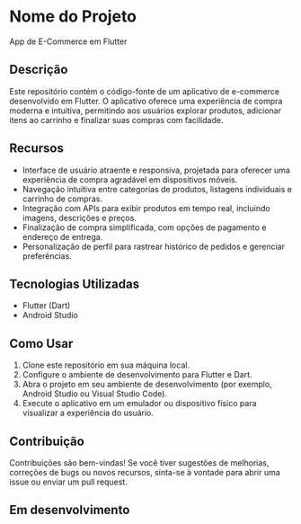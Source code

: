 # Nome do Projeto

App de E-Commerce em Flutter

## Descrição

Este repositório contém o código-fonte de um aplicativo de e-commerce desenvolvido em Flutter. O aplicativo oferece uma experiência de compra moderna e intuitiva, permitindo aos usuários explorar produtos, adicionar itens ao carrinho e finalizar suas compras com facilidade.

## Recursos

- Interface de usuário atraente e responsiva, projetada para oferecer uma experiência de compra agradável em dispositivos móveis.
- Navegação intuitiva entre categorias de produtos, listagens individuais e carrinho de compras.
- Integração com APIs para exibir produtos em tempo real, incluindo imagens, descrições e preços.
- Finalização de compra simplificada, com opções de pagamento e endereço de entrega.
- Personalização de perfil para rastrear histórico de pedidos e gerenciar preferências.

## Tecnologias Utilizadas

- Flutter (Dart)
- Android Studio

## Como Usar

1. Clone este repositório em sua máquina local.
2. Configure o ambiente de desenvolvimento para Flutter e Dart.
3. Abra o projeto em seu ambiente de desenvolvimento (por exemplo, Android Studio ou Visual Studio Code).
4. Execute o aplicativo em um emulador ou dispositivo físico para visualizar a experiência do usuário.

## Contribuição

Contribuições são bem-vindas! Se você tiver sugestões de melhorias, correções de bugs ou novos recursos, sinta-se à vontade para abrir uma issue ou enviar um pull request.

## Em desenvolvimento

